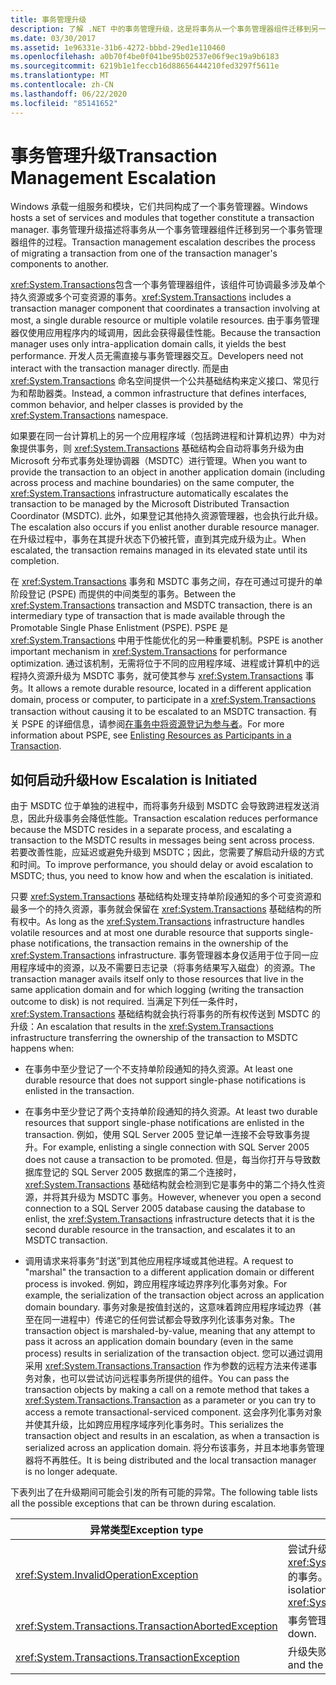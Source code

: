 ```yaml
---
title: 事务管理升级
description: 了解 .NET 中的事务管理升级，这是将事务从一个事务管理器组件迁移到另一个组件的过程。
ms.date: 03/30/2017
ms.assetid: 1e96331e-31b6-4272-bbbd-29ed1e110460
ms.openlocfilehash: a0b70f4be0f041be95b02537e06f9ec19a9b6183
ms.sourcegitcommit: 6219b1e1feccb16d88656444210fed3297f5611e
ms.translationtype: MT
ms.contentlocale: zh-CN
ms.lasthandoff: 06/22/2020
ms.locfileid: "85141652"
---
```

# <a name="transaction-management-escalation"></a><span data-ttu-id="32f6a-103">事务管理升级</span><span class="sxs-lookup"><span data-stu-id="32f6a-103">Transaction Management Escalation</span></span>
<span data-ttu-id="32f6a-104">Windows 承载一组服务和模块，它们共同构成了一个事务管理器。</span><span class="sxs-lookup"><span data-stu-id="32f6a-104">Windows hosts a set of services and modules that together constitute a transaction manager.</span></span> <span data-ttu-id="32f6a-105">事务管理升级描述将事务从一个事务管理器组件迁移到另一个事务管理器组件的过程。</span><span class="sxs-lookup"><span data-stu-id="32f6a-105">Transaction management escalation describes the process of migrating a transaction from one of the transaction manager's components to another.</span></span>  
  
 <span data-ttu-id="32f6a-106"><xref:System.Transactions>包含一个事务管理器组件，该组件可协调最多涉及单个持久资源或多个可变资源的事务。</span><span class="sxs-lookup"><span data-stu-id="32f6a-106"><xref:System.Transactions> includes a transaction manager component that coordinates a transaction involving at most, a single durable resource or multiple volatile resources.</span></span> <span data-ttu-id="32f6a-107">由于事务管理器仅使用应用程序内的域调用，因此会获得最佳性能。</span><span class="sxs-lookup"><span data-stu-id="32f6a-107">Because the transaction manager uses only intra-application domain calls, it yields the best performance.</span></span> <span data-ttu-id="32f6a-108">开发人员无需直接与事务管理器交互。</span><span class="sxs-lookup"><span data-stu-id="32f6a-108">Developers need not interact with the transaction manager directly.</span></span> <span data-ttu-id="32f6a-109">而是由 <xref:System.Transactions> 命名空间提供一个公共基础结构来定义接口、常见行为和帮助器类。</span><span class="sxs-lookup"><span data-stu-id="32f6a-109">Instead, a common infrastructure that defines interfaces, common behavior, and helper classes is provided by the <xref:System.Transactions> namespace.</span></span>  
  
 <span data-ttu-id="32f6a-110">如果要在同一台计算机上的另一个应用程序域（包括跨进程和计算机边界）中为对象提供事务，则 <xref:System.Transactions> 基础结构会自动将事务升级为由 Microsoft 分布式事务处理协调器（MSDTC）进行管理。</span><span class="sxs-lookup"><span data-stu-id="32f6a-110">When you want to provide the transaction to an object in another application domain (including across process and machine boundaries) on the same computer, the <xref:System.Transactions> infrastructure automatically escalates the transaction to be managed by the Microsoft Distributed Transaction Coordinator (MSDTC).</span></span> <span data-ttu-id="32f6a-111">此外，如果登记其他持久资源管理器，也会执行此升级。</span><span class="sxs-lookup"><span data-stu-id="32f6a-111">The escalation also occurs if you enlist another durable resource manager.</span></span> <span data-ttu-id="32f6a-112">在升级过程中，事务在其提升状态下仍被托管，直到其完成升级为止。</span><span class="sxs-lookup"><span data-stu-id="32f6a-112">When escalated, the transaction remains managed in its elevated state until its completion.</span></span>  
  
 <span data-ttu-id="32f6a-113">在 <xref:System.Transactions> 事务和 MSDTC 事务之间，存在可通过可提升的单阶段登记 (PSPE) 而提供的中间类型的事务。</span><span class="sxs-lookup"><span data-stu-id="32f6a-113">Between the <xref:System.Transactions> transaction and MSDTC transaction, there is an intermediary type of transaction that is made available through the Promotable Single Phase Enlistment (PSPE).</span></span> <span data-ttu-id="32f6a-114">PSPE 是 <xref:System.Transactions> 中用于性能优化的另一种重要机制。</span><span class="sxs-lookup"><span data-stu-id="32f6a-114">PSPE is another important mechanism in <xref:System.Transactions> for performance optimization.</span></span> <span data-ttu-id="32f6a-115">通过该机制，无需将位于不同的应用程序域、进程或计算机中的远程持久资源升级为 MSDTC 事务，就可使其参与 <xref:System.Transactions> 事务。</span><span class="sxs-lookup"><span data-stu-id="32f6a-115">It allows a remote durable resource, located in a different application domain, process or computer, to participate in a <xref:System.Transactions> transaction without causing it to be escalated to an MSDTC transaction.</span></span> <span data-ttu-id="32f6a-116">有关 PSPE 的详细信息，请参阅[在事务中将资源登记为参与者](enlisting-resources-as-participants-in-a-transaction.md)。</span><span class="sxs-lookup"><span data-stu-id="32f6a-116">For more information about PSPE, see [Enlisting Resources as Participants in a Transaction](enlisting-resources-as-participants-in-a-transaction.md).</span></span>  
  
## <a name="how-escalation-is-initiated"></a><span data-ttu-id="32f6a-117">如何启动升级</span><span class="sxs-lookup"><span data-stu-id="32f6a-117">How Escalation is Initiated</span></span>  
 <span data-ttu-id="32f6a-118">由于 MSDTC 位于单独的进程中，而将事务升级到 MSDTC 会导致跨进程发送消息，因此升级事务会降低性能。</span><span class="sxs-lookup"><span data-stu-id="32f6a-118">Transaction escalation reduces performance because the MSDTC resides in a separate process, and escalating a transaction to the MSDTC results in messages being sent across process.</span></span> <span data-ttu-id="32f6a-119">若要改善性能，应延迟或避免升级到 MSDTC；因此，您需要了解启动升级的方式和时间。</span><span class="sxs-lookup"><span data-stu-id="32f6a-119">To improve performance, you should delay or avoid escalation to MSDTC; thus, you need to know how and when the escalation is initiated.</span></span>  
  
 <span data-ttu-id="32f6a-120">只要 <xref:System.Transactions> 基础结构处理支持单阶段通知的多个可变资源和最多一个的持久资源，事务就会保留在 <xref:System.Transactions> 基础结构的所有权中。</span><span class="sxs-lookup"><span data-stu-id="32f6a-120">As long as the <xref:System.Transactions> infrastructure handles volatile resources and at most one durable resource that supports single-phase notifications, the transaction remains in the ownership of the <xref:System.Transactions> infrastructure.</span></span> <span data-ttu-id="32f6a-121">事务管理器本身仅适用于位于同一应用程序域中的资源，以及不需要日志记录（将事务结果写入磁盘）的资源。</span><span class="sxs-lookup"><span data-stu-id="32f6a-121">The transaction manager avails itself only to those resources that live in the same application domain and for which logging (writing the transaction outcome to disk) is not required.</span></span> <span data-ttu-id="32f6a-122">当满足下列任一条件时，<xref:System.Transactions> 基础结构就会执行将事务的所有权传送到 MSDTC 的升级：</span><span class="sxs-lookup"><span data-stu-id="32f6a-122">An escalation that results in the <xref:System.Transactions> infrastructure transferring the ownership of the transaction to MSDTC happens when:</span></span>  
  
- <span data-ttu-id="32f6a-123">在事务中至少登记了一个不支持单阶段通知的持久资源。</span><span class="sxs-lookup"><span data-stu-id="32f6a-123">At least one durable resource that does not support single-phase notifications is enlisted in the transaction.</span></span>  
  
- <span data-ttu-id="32f6a-124">在事务中至少登记了两个支持单阶段通知的持久资源。</span><span class="sxs-lookup"><span data-stu-id="32f6a-124">At least two durable resources that support single-phase notifications are enlisted in the transaction.</span></span> <span data-ttu-id="32f6a-125">例如，使用 SQL Server 2005 登记单一连接不会导致事务提升。</span><span class="sxs-lookup"><span data-stu-id="32f6a-125">For example, enlisting a single connection with SQL Server 2005 does not cause a transaction to be promoted.</span></span> <span data-ttu-id="32f6a-126">但是，每当你打开与导致数据库登记的 SQL Server 2005 数据库的第二个连接时， <xref:System.Transactions> 基础结构就会检测到它是事务中的第二个持久性资源，并将其升级为 MSDTC 事务。</span><span class="sxs-lookup"><span data-stu-id="32f6a-126">However, whenever you open a second connection to a SQL Server 2005 database causing the database to enlist, the <xref:System.Transactions> infrastructure detects that it is the second durable resource in the transaction, and escalates it to an MSDTC transaction.</span></span>  
  
- <span data-ttu-id="32f6a-127">调用请求来将事务“封送”到其他应用程序域或其他进程。</span><span class="sxs-lookup"><span data-stu-id="32f6a-127">A request to "marshal" the transaction to a different application domain or different process is invoked.</span></span> <span data-ttu-id="32f6a-128">例如，跨应用程序域边界序列化事务对象。</span><span class="sxs-lookup"><span data-stu-id="32f6a-128">For example, the serialization of the transaction object across an application domain boundary.</span></span> <span data-ttu-id="32f6a-129">事务对象是按值封送的，这意味着跨应用程序域边界（甚至在同一进程中）传递它的任何尝试都会导致序列化该事务对象。</span><span class="sxs-lookup"><span data-stu-id="32f6a-129">The transaction object is marshaled-by-value, meaning that any attempt to pass it across an application domain boundary (even in the same process) results in serialization of the transaction object.</span></span> <span data-ttu-id="32f6a-130">您可以通过调用采用 <xref:System.Transactions.Transaction> 作为参数的远程方法来传递事务对象，也可以尝试访问远程事务所提供的组件。</span><span class="sxs-lookup"><span data-stu-id="32f6a-130">You can pass the transaction objects by making a call on a remote method that takes a <xref:System.Transactions.Transaction> as a parameter or you can try to access a remote transactional-serviced component.</span></span> <span data-ttu-id="32f6a-131">这会序列化事务对象并使其升级，比如跨应用程序域序列化事务时。</span><span class="sxs-lookup"><span data-stu-id="32f6a-131">This serializes the transaction object and results in an escalation, as when a transaction is serialized across an application domain.</span></span> <span data-ttu-id="32f6a-132">将分布该事务，并且本地事务管理器将不再胜任。</span><span class="sxs-lookup"><span data-stu-id="32f6a-132">It is being distributed and the local transaction manager is no longer adequate.</span></span>  
  
 <span data-ttu-id="32f6a-133">下表列出了在升级期间可能会引发的所有可能的异常。</span><span class="sxs-lookup"><span data-stu-id="32f6a-133">The following table lists all the possible exceptions that can be thrown during escalation.</span></span>  
  
|<span data-ttu-id="32f6a-134">异常类型</span><span class="sxs-lookup"><span data-stu-id="32f6a-134">Exception type</span></span>|<span data-ttu-id="32f6a-135">条件</span><span class="sxs-lookup"><span data-stu-id="32f6a-135">Condition</span></span>|  
|--------------------|---------------|  
|<xref:System.InvalidOperationException>|<span data-ttu-id="32f6a-136">尝试升级隔离级别等于 <xref:System.Transactions.IsolationLevel.Snapshot> 的事务。</span><span class="sxs-lookup"><span data-stu-id="32f6a-136">An attempt to escalate a transaction with isolation level equal to <xref:System.Transactions.IsolationLevel.Snapshot>.</span></span>|  
|<xref:System.Transactions.TransactionAbortedException>|<span data-ttu-id="32f6a-137">事务管理器已关闭。</span><span class="sxs-lookup"><span data-stu-id="32f6a-137">The transaction manager is down.</span></span>|  
|<xref:System.Transactions.TransactionException>|<span data-ttu-id="32f6a-138">升级失败并且应用程序已中止。</span><span class="sxs-lookup"><span data-stu-id="32f6a-138">The escalation fails and the application is aborted.</span></span>|
